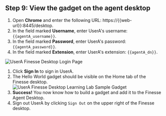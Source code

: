 ## Step 9: View the gadget on the agent desktop

1. Open **Chrome** and enter the following URL: https://{{web-url}}:8445/desktop.
1. In the field marked **Username**, enter UserA's username: ``{{agentA_username}}``.
1. In the field marked **Password**, enter UserA's password: ``{{agentA_password}}``.
1. In the field marked **Extension**, enter UserA's extension: ``{{agentA_dn}}``.

 ![UserA Finesse Desktop Login Page](/posts/files/finesse-user-javascript-apis/assets/images/user-a-finesse-desktop.jpg)
1. Click **Sign In** to sign in UserA.
1. The Hello World gadget should be visible on the Home tab of the Finesse desktop.
 ![UserA Finesse Desktop Learning Lab Sample Gadget](/posts/files/finesse-user-javascript-apis/assets/images/user-a-finesse-desktop-learning-lab-sample-gadget.jpg)
1. **Success!** You now know how to build a gadget and add it to the Finesse Agent Desktop.  
1. Sign out UserA by clicking ``Sign Out`` on the upper right of the Finesse desktop.
